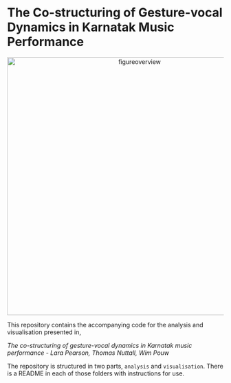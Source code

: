 # The Co-structuring of Gesture-vocal Dynamics in Karnatak Music Performance

<center>
  <img src="https://github.com/thomasgnuttall/coarticulation_landscapes/blob/main/images/overviewfigure.png?raw=true" alt="figureoverview" width="600">
</center>

This repository contains the accompanying code for the analysis and visualisation presented in,

*The co-structuring of gesture-vocal dynamics in Karnatak music performance - Lara Pearson, Thomas Nuttall, Wim Pouw*

The repository is structured in two parts, `analysis` and `visualisation`. There is a README in each of those folders with instructions for use.
